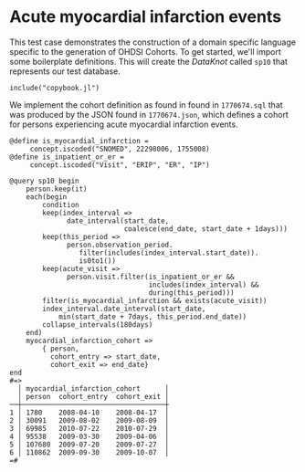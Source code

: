# Acute myocardial infarction events

This test case demonstrates the construction of a domain specific
language specific to the generation of OHDSI Cohorts. To get started,
we'll import some boilerplate definitions. This will create the
*DataKnot* called `sp10` that represents our test database.

    include("copybook.jl")

We implement the cohort definition as found in found in `1770674.sql`
that was produced by the JSON found in `1770674.json`, which defines a
cohort for persons experiencing acute myocardial infarction events.

    @define is_myocardial_infarction =
         concept.iscoded("SNOMED", 22298006, 1755008)
    @define is_inpatient_or_er =
         concept.iscoded("Visit", "ERIP", "ER", "IP")

    @query sp10 begin
        person.keep(it)
        each(begin
            condition
            keep(index_interval =>
                  date_interval(start_date,
                                coalesce(end_date, start_date + 1days)))
            keep(this_period =>
                  person.observation_period.
                     filter(includes(index_interval.start_date)).
                     is0to1())
            keep(acute_visit =>
                  person.visit.filter(is_inpatient_or_er &&
                                      includes(index_interval) &&
                                      during(this_period)))
            filter(is_myocardial_infarction && exists(acute_visit))
            index_interval.date_interval(start_date,
                min(start_date + 7days, this_period.end_date))
            collapse_intervals(180days)
        end)
        myocardial_infarction_cohort =>
            { person,
              cohort_entry => start_date,
              cohort_exit => end_date}
    end
    #=>
      │ myocardial_infarction_cohort      │
      │ person  cohort_entry  cohort_exit │
    ──┼───────────────────────────────────┼
    1 │ 1780    2008-04-10    2008-04-17  │
    2 │ 30091   2009-08-02    2009-08-09  │
    3 │ 69985   2010-07-22    2010-07-29  │
    4 │ 95538   2009-03-30    2009-04-06  │
    5 │ 107680  2009-07-20    2009-07-27  │
    6 │ 110862  2009-09-30    2009-10-07  │
    =#

